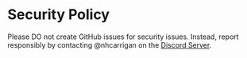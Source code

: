 # Security Policy

Please DO not create GitHub issues for security issues. Instead, report responsibly by contacting @nhcarrigan on the [Discord Server](http://chat.nhcarrigan.com).